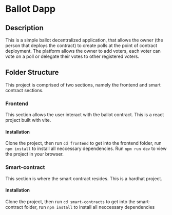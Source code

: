 # Ballot Dapp

## Description
This is a simple ballot decentralized application, that allows the owner (the person that deploys the contract) to create polls at the point of contract deployment. 
The platform allows the owner to add voters, each voter can vote on a poll or delegate their votes to other registered voters.

## Folder Structure
This project is comprised of two sections, namely the frontend and smart contract sections.

### Frontend
This section allows the user interact with the ballot contract. 
This is a react project built with vite.

#### Installation
Clone the project, then run `cd frontend` to get into the frontend folder, run `npm install` to install all neccessary dependencies. Run `npm run dev` to view the project in your browser.

### Smart-contract
This section is where the smart contract resides. 
This is a hardhat project.

#### Installation
Clone the project, then run `cd smart-contracts` to get into the smart-contract folder, run `npm install` to install all neccessary dependencies
